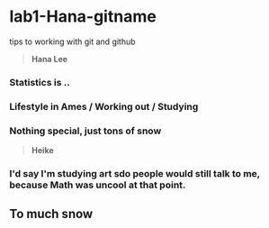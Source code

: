 # lab1-Hana-gitname
tips to working with git and github

> **Hana Lee**
### Statistics is ..
### Lifestyle in Ames / Working out / Studying
### Nothing special, just tons of snow


> **Heike**

### I'd say I'm studying art sdo people would still talk to me, because Math was uncool at that point.
## To much snow 
